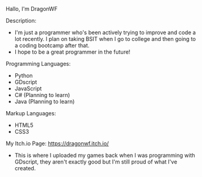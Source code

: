 Hallo, I'm DragonWF

Description:
- I'm just a programmer who's been actively trying to improve and code a lot
  recently. I plan on taking BSIT when I go to college and then
  going to a coding bootcamp after that.
- I hope to be a great programmer in the future!

Programming Languages:
- Python
- GDscript
- JavaScript
- C# (Planning to learn)
- Java (Planning to learn)

Markup Languages:
- HTML5
- CSS3

My Itch.io Page:
https://dragonwf.itch.io/
- This is where I uploaded my games back when I was programming with
  GDscript, they aren't exactly good but I'm still proud of what I've
  created.
